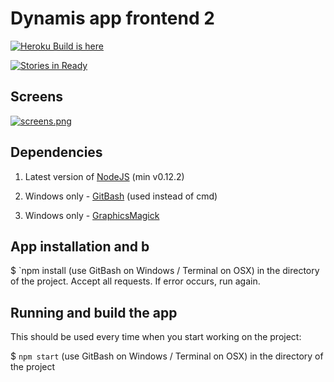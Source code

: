# Dynamis app frontend 2 

[![Heroku Build is here](https://heroku-badge.herokuapp.com/?app=dynamis-frontend)](https://dynamis-frontend.herokuapp.com)

[![Stories in Ready](https://badge.waffle.io/dynamisdao/frontend2.svg?label=ready&title=Ready)](http://waffle.io/dynamisdao/frontend2)

## Screens

[![screens.png](https://s16.postimg.org/6gow9tctx/screens.png)](https://postimg.org/image/jkugmi4vl/)

## Dependencies

1. Latest version of [NodeJS](http://nodejs.org/) (min v0.12.2)

2. Windows only - [GitBash](http://git-scm.com/downloads) (used instead of cmd)

3. Windows only - [GraphicsMagick](http://sourceforge.net/projects/graphicsmagick/files/graphicsmagick-binaries/1.3.21/)


## App installation and b

$ `npm install (use GitBash on Windows / Terminal on OSX) in the directory of the project. Accept all requests. If error occurs, run again.


## Running and build the app

This should be used every time when you start working on the project:

$ `npm start` (use GitBash on Windows / Terminal on OSX) in the directory of the project

